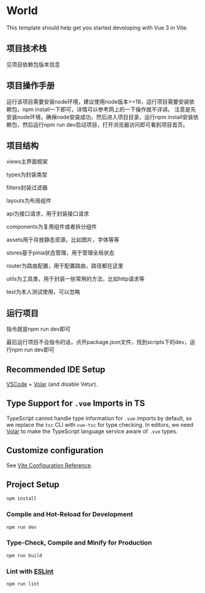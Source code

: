 # World

This template should help get you started developing with Vue 3 in Vite.

## 项目技术栈

见项目依赖包版本信息

## 项目操作手册

运行该项目需要安装node环境，建议使用node版本>=18，运行项目需要安装依赖包，npm install一下即可，详情可以参考网上的一下操作就不详讲。
注意是先安装node环境，确保node安装成功，然后进入项目目录，运行npm install安装依赖包，然后运行npm run dev启动项目，打开浏览器访问即可看到项目首页。

## 项目结构

views主界面框架

types为封装类型

filters封装过滤器

layouts为布局组件

api为接口请求，用于封装接口请求

components为复用组件或者拆分组件

assets用于存放静态资源，比如图片，字体等等

stores基于pinia状态管理，用于管理全局状态

router为路由配置，用于配置路由，路径都在这里

utils为工具类，用于封装一些常用的方法，比如http请求等

test为本人测试使用，可以忽略

## 运行项目

指令就是npm run dev即可

最后运行项目不会指令的话，点开package.json文件，找到scripts下的dev，运行npm run dev即可


## Recommended IDE Setup

[VSCode](https://code.visualstudio.com/) + [Volar](https://marketplace.visualstudio.com/items?itemName=Vue.volar) (and disable Vetur).

## Type Support for `.vue` Imports in TS

TypeScript cannot handle type information for `.vue` imports by default, so we replace the `tsc` CLI with `vue-tsc` for type checking. In editors, we need [Volar](https://marketplace.visualstudio.com/items?itemName=Vue.volar) to make the TypeScript language service aware of `.vue` types.

## Customize configuration

See [Vite Configuration Reference](https://vite.dev/config/).

## Project Setup

```sh
npm install
```

### Compile and Hot-Reload for Development

```sh
npm run dev
```

### Type-Check, Compile and Minify for Production

```sh
npm run build
```

### Lint with [ESLint](https://eslint.org/)

```sh
npm run lint
```
